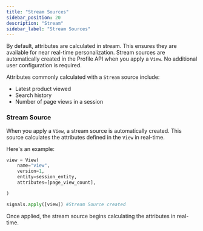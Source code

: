 ```yaml
---
title: "Stream Sources"
sidebar_position: 20
description: "Stream"
sidebar_label: "Stream Sources"
---
```


By default, attributes are calculated in stream. This ensures they are available for near real-time personalization. Stream sources are automatically created in the Profile API when you apply a `View`. No additional user configuration is required.

Attributes commonly calculated with a `Stream` source include:

- Latest product viewed
- Search history 
- Number of page views in a session

### Stream Source

When you apply a `View`, a stream source is automatically created. This source calculates the attributes defined in the `View` in real-time.

Here's an example:
```python
view = View(
    name="view",
    version=1,
    entity=session_entity,
    attributes=[page_view_count],

)

signals.apply([view]) #Stream Source created
```

Once applied, the stream source begins calculating the attributes in real-time.

